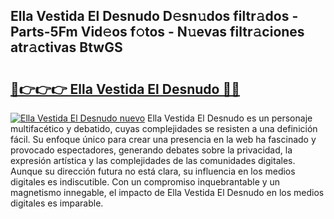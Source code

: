 ## Ella Vestida El Desnudo D𝚎sn𝚞dos filtr𝚊dos - Parts-5Fm Vid𝚎os f𝚘tos - N𝚞evas filtr𝚊ciones atr𝚊ctivas BtwGS

# <h2><a href="http://mbavlui.tromn.icu/?c=Ella+Vestida+El+Desnudo">🔗👉👉👉 Ella Vestida El Desnudo 🔗🔗</a></h2>

[![Ella Vestida El Desnudo nuevo](https://i.imgur.com/pEAQMta.gif)](http://mbavlui.tromn.icu/?c=Ella+Vestida+El+Desnudo)
Ella Vestida El Desnudo es un personaje multifacético y debatido, cuyas complejidades se resisten a una definición fácil.  Su enfoque único para crear una presencia en la web ha fascinado y provocado espectadores, generando debates sobre la privacidad, la expresión artística y las complejidades de las comunidades digitales. Aunque su dirección futura no está clara, su influencia en los medios digitales es indiscutible. Con un compromiso inquebrantable y un magnetismo innegable, el impacto de Ella Vestida El Desnudo en los medios digitales es imparable.
